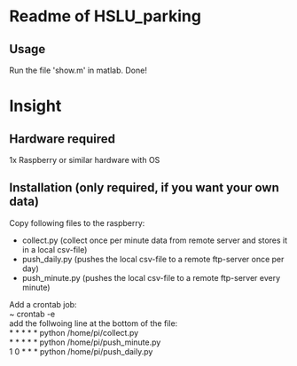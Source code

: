 # Readme of HSLU_parking


## Usage
Run the file 'show.m' in matlab. Done! 




# Insight 

## Hardware required 
1x Raspberry or similar hardware with OS 


## Installation (only required, if you want your own data)
Copy following files to the raspberry: 
- collect.py (collect once per minute data from remote server and stores it in a local csv-file) 
- push_daily.py (pushes the local csv-file to a remote ftp-server once per day) 
- push_minute.py (pushes the local csv-file to a remote ftp-server every minute) 



Add a crontab job:  
~ crontab -e  
add the follwoing line at the bottom of the file:    
    * * * * * python /home/pi/collect.py  
    * * * * * python /home/pi/push_minute.py  
    1 0 * * * python /home/pi/push_daily.py  